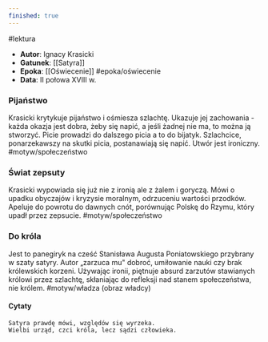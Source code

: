 ```yaml
---
finished: true
---
```

#lektura
- **Autor**: Ignacy Krasicki
- **Gatunek**: [[Satyra]]
- **Epoka**: [[Oświecenie]] #epoka/oświecenie 
- **Data**: II połowa XVIII w.

### Pijaństwo
Krasicki krytykuje pijaństwo i ośmiesza szlachtę. Ukazuje jej zachowania - każda okazja jest dobra, żeby się napić, a jeśli żadnej nie ma, to można ją stworzyć. Picie prowadzi do dalszego picia a to do bijatyk. Szlachcice, ponarzekawszy na skutki picia, postanawiają się napić. Utwór jest ironiczny. #motyw/społeczeństwo 

### Świat zepsuty
Krasicki wypowiada się już nie z ironią ale z żalem i goryczą. Mówi o upadku obyczajów i kryzysie moralnym, odrzuceniu wartości przodków. Apeluje do powrotu do dawnych cnót, porównując Polskę do Rzymu, który upadł przez zepsucie. #motyw/społeczeństwo

### Do króla
Jest to panegiryk na cześć Stanisława Augusta Poniatowskiego przybrany w szaty satyry. Autor „zarzuca mu" dobroć, umiłowanie nauki czy brak królewskich korzeni. Używając ironii, piętnuje absurd zarzutów stawianych królowi przez szlachtę, skłaniając do refleksji nad stanem społeczeństwa, nie królem. #motyw/władza (obraz władcy)
#### Cytaty

	Satyra prawdę mówi, względów się wyrzeka.
	Wielbi urząd, czci króla, lecz sądzi człowieka.

